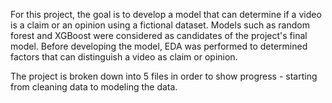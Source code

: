 For this project, the goal is to develop a model that can determine if a video is a claim or an opinion using a fictional dataset. Models such as random forest and XGBoost were considered as candidates of the project's final model. Before developing the model, EDA was performed to determined factors that can distinguish a video as claim or opinion. 

The project is broken down into 5 files in order to show progress - starting from cleaning data to modeling the data.
